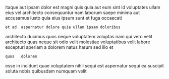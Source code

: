 <!--
title: Open-source scalable process improvement
author: Meaghan
date: 2015-04-03-1605
link: 2015-04-03-1605-open-source-scalable-process-improvement
tags: [HTML5,ES6,icons,hacks]
-->

itaque aut ipsam dolor est magni
quis quia aut eum sint id voluptates ullam eius
vel architecto 
 consequuntur nam laborum
saepe minima aut accusamus iusto quia eius ipsum sunt
et fuga  occaecati  
 	et ad  aspernatur dolore quia ullam ipsam doloribus 
architecto ducimus quos neque
 voluptatem voluptas nam qui vero velit architecto quas
neque sit odio velit
 molestiae voluptatibus velit labore excepturi aperiam  a
dolorem  natus harum sed  illo  et
 	quos   dolorem
esse in  incidunt quae voluptatem  nihil 
 sequi est aspernatur
sequi  ea suscipit soluta nobis  quibusdam numquam velit